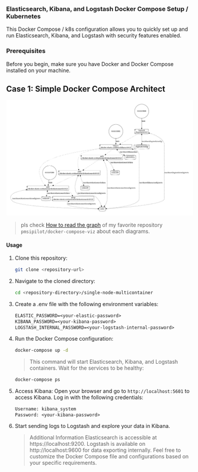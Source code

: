 ﻿### Elasticsearch, Kibana, and Logstash Docker Compose Setup / Kubernetes

This Docker Compose / k8s configuration allows you to quickly set up and run Elasticsearch, Kibana, and Logstash with security features enabled.

### Prerequisites
Before you begin, make sure you have Docker and Docker Compose installed on your machine.

## Case 1: Simple Docker Compose Architect

<img src='./single-node-multicontainer/compose-architect.png' />

> pls check [How to read the graph](https://github.com/pmsipilot/docker-compose-viz#how-to-read-the-graph) of my favorite repository `pmsipilot/docker-compose-viz` about each diagrams.

#### Usage
1. Clone this repository:
   ```bash
   git clone <repository-url>
   ```

1. Navigate to the cloned directory:
    ```bash
    cd <repository-directory>/single-node-multicontainer
    ```

1. Create a .env file with the following environment variables:
    ```env
    ELASTIC_PASSWORD=<your-elastic-password>
    KIBANA_PASSWORD=<your-kibana-password>
    LOGSTASH_INTERNAL_PASSWORD=<your-logstash-internal-password>
    ```
1. Run the Docker Compose configuration:
    ```bash
    docker-compose up -d
    ```
    > This command will start Elasticsearch, Kibana, and Logstash containers.
    Wait for the services to be healthy:

    ```bash
    docker-compose ps
    ```
1. Access Kibana:
Open your browser and go to `http://localhost:5601` to access Kibana.
Log in with the following credentials:
    ```env
    Username: kibana_system
    Password: <your-kibana-password>
    ```
1. Start sending logs to Logstash and explore your data in Kibana.

    >Additional Information
    Elasticsearch is accessible at https://localhost:9200.
    Logstash is available on http://localhost:9600 for data exporting internally.
    Feel free to customize the Docker Compose file and configurations based on your specific requirements.